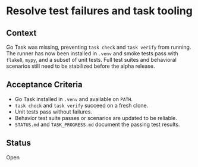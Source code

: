 # Resolve test failures and task tooling

## Context
Go Task was missing, preventing `task check` and `task verify` from running.
The runner has now been installed in `.venv` and smoke tests pass with
`flake8`, `mypy`, and a subset of unit tests. Full test suites and behavioral
scenarios still need to be stabilized before the alpha release.

## Acceptance Criteria
- Go Task installed in `.venv` and available on `PATH`.
- `task check` and `task verify` succeed on a fresh clone.
- Unit tests pass without failures.
- Behavior test suite passes or scenarios are updated to be reliable.
- `STATUS.md` and `TASK_PROGRESS.md` document the passing test results.

## Status
Open
